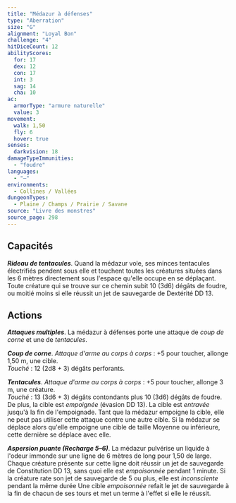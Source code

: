 ```yaml
---
title: "Médazur à défenses"
type: "Aberration"
size: "G"
alignment: "Loyal Bon"
challenge: "4"
hitDiceCount: 12
abilityScores:
  for: 17
  dex: 12
  con: 17
  int: 3
  sag: 14
  cha: 10
ac:
  armorType: "armure naturelle"
  value: 3
movement:
  walk: 1,50
  fly: 6
  hover: true
senses:
  darkvision: 18
damageTypeImmunities:
  - "foudre"
languages:
  - "—"
environments:
  - Collines / Vallées
dungeonTypes:
  - Plaine / Champs / Prairie / Savane
source: "Livre des monstres"
source_page: 298
---
```

## Capacités
_**Rideau de tentacules**_. Quand la médazur vole, ses minces tentacules électrifiés pendent sous elle et touchent toutes les créatures situées dans les 6 mètres directement sous l'espace qu'elle occupe en se déplaçant. Toute créature qui se trouve sur ce chemin subit 10 (3d6) dégâts de foudre, ou moitié moins si elle réussit un jet de sauvegarde de Dextérité DD 13.

## Actions
_**Attaques multiples**_. La médazur à défenses porte une attaque de _coup de corne_ et une de _tentacules_.

_**Coup de corne**_. _Attaque d'arme au corps à corps_ : +5 pour toucher, allonge 1,50 m, une cible.  
_Touché_ : 12 (2d8 + 3) dégâts perforants.

_**Tentacules**_. _Attaque d'arme au corps à corps_ : +5 pour toucher, allonge 3 m, une créature.  
_Touché_ : 13 (3d6 + 3) dégâts contondants plus 10 (3d6) dégâts de foudre. De plus, la cible est _empoignée_ (évasion DD 13). La cible est _entravée_ jusqu'à la fin de l'empoignade. Tant que la médazur empoigne la cible, elle ne peut pas utiliser cette attaque contre une autre cible. Si la médazur se déplace alors qu'elle empoigne une cible de taille Moyenne ou inférieure, cette dernière se déplace avec elle.

_**Aspersion puante (Recharge 5–6)**_. La médazur pulvérise un liquide à l'odeur immonde sur une ligne de 6 mètres de long pour 1,50 de large. Chaque créature présente sur cette ligne doit réussir un jet de sauvegarde de Constitution DD 13, sans quoi elle est _empoisonnée_ pendant 1 minute. Si la créature rate son jet de sauvegarde de 5 ou plus, elle est _inconsciente_ pendant la même durée Une cible _empoisonnée_ refait le jet de sauvegarde à la fin de chacun de ses tours et met un terme à l'effet si elle le réussit.
